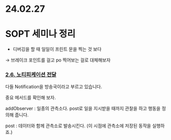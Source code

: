 # 24.02.27

# SOPT 세미나 정리

- 디버깅을 할 때 일일이 프린트 문을 찍는 것 보다

 → 브레이크 포인트를 걸고 po 찍어보는 걸로 대체해보자

### **[2.6. 노티피케이션 전달](https://ios-daniel-yang.tistory.com/16#article-2-6--%EB%85%B8%ED%8B%B0%ED%94%BC%EC%BC%80%EC%9D%B4%EC%85%98-%EC%A0%84%EB%8B%AC)**

다들 Notification을 방송국이라고 부르고 있습니다.

중요 메서드를 확인해 보자.

addObserver : 일종의 관측소다. post로 일을 지시받을 때까지 관찰을 하고 행동을 정의해 줍니다.

post : 데이터와 함께 관측소로 발송시킨다. (이 시점에 관측소에 저장된 동작을 실행하죠.)